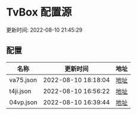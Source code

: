 
# TvBox 配置源

更新时间: 2022-08-10 21:45:29


## 配置

|   名称  | 更新时间  |地址  |
|  ----  | ----  |----  |
|  va75.json | 2022-08-10 18:18:04 |[地址](https://box.okeybox.top/tv/va75.json) |
|  t4ji.json | 2022-08-10 16:56:22 |[地址](https://box.okeybox.top/tv/t4ji.json) |
|  04vp.json | 2022-08-10 16:39:44 |[地址](https://box.okeybox.top/tv/04vp.json) |
  
    